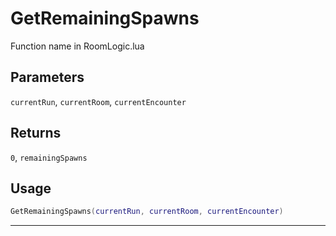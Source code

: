 # GetRemainingSpawns
Function name in RoomLogic.lua
## Parameters
`currentRun`, `currentRoom`, `currentEncounter`
## Returns
`0`, `remainingSpawns`
## Usage
```lua
GetRemainingSpawns(currentRun, currentRoom, currentEncounter)
```
---
